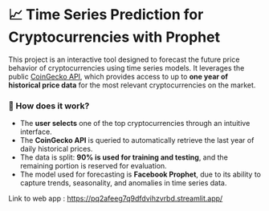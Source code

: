 # 📈 Time Series Prediction for Cryptocurrencies with Prophet

This project is an interactive tool designed to forecast the future price behavior of cryptocurrencies using time series models. It leverages the public [CoinGecko API](https://www.coingecko.com/en/api), which provides access to up to **one year of historical price data** for the most relevant cryptocurrencies on the market.

### 🧠 How does it work?

- The **user selects** one of the top cryptocurrencies through an intuitive interface.
- The **CoinGecko API** is queried to automatically retrieve the last year of daily historical prices.
- The data is split: **90% is used for training and testing**, and the remaining portion is reserved for evaluation.
- The model used for forecasting is **Facebook Prophet**, due to its ability to capture trends, seasonality, and anomalies in time series data.


Link to web app : https://pq2afeeg7q9dfdvihzvrbd.streamlit.app/
